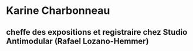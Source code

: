 # Karine Charbonneau
## cheffe des expositions et registraire chez Studio Antimodular (Rafael Lozano-Hemmer)

